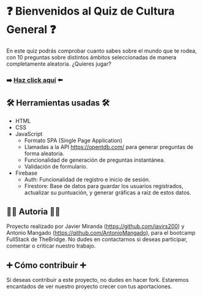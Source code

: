 # :question: Bienvenidos al Quiz de Cultura General :question: #

En este quiz podrás comprobar cuanto sabes sobre el mundo que te rodea, con 10 preguntas sobre distintos ámbitos seleccionadas de manera completamente aleatoria. ¿Quieres jugar?
### :arrow_right: [Haz click aquí](https://javirs200.github.io/QuiZ_vol.2/# "El quiz supremo") :arrow_left: ###

## :hammer_and_wrench: Herramientas usadas :hammer_and_wrench: ##

- HTML
- CSS
- JavaScript
  * Formato SPA (Single Page Application)
  * Llamadas a la API https://opentdb.com/ para generar preguntas de forma aleatoria.
  * Funcionalidad de generación de preguntas instantánea.
  * Validación de formulario.
- Firebase
  * Auth: Funcionalidad de registro e inicio de sesión.
  * Firestore: Base de datos para guardar los usuarios registrados, actualizar su puntuación, y generar gráficas a raiz de estos datos.


## :mage_man: Autoria :mage_man: ##

Proyecto realizado por Javier Miranda (https://github.com/javirs200) y Antonio Mangado (https://github.com/AntonioMangado), para el bootcamp FullStack de TheBridge. No dudes en contactarnos si deseas participar, comentar o criticar nuestro trabajo. 


## :heavy_plus_sign: Cómo contribuir :heavy_plus_sign: ##

Si deseas contribuir a este proyecto, no dudes en hacer fork. Estaremos encantados de ver nuestro proyecto crecer con tus aportaciones. 
